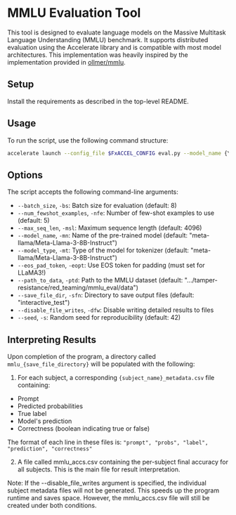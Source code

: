 # MMLU Evaluation Tool

This tool is designed to evaluate language models on the Massive Multitask Language Understanding (MMLU) benchmark. It
supports distributed evaluation using the Accelerate library and is compatible with most model architectures. This
implementation was heavily inspired by the implementation provided
in [ollmer/mmlu](https://github.com/ollmer/mmlu/blob/master/evaluate_hf.py).

## Setup

Install the requirements as described in the top-level README.

## Usage

To run the script, use the following command structure:

```bash
accelerate launch --config_file $FxACCEL_CONFIG eval.py --model_name {YOUR MODEL} --model_type {TOKENIZER FOR YOUR MODEL}
```

## Options

The script accepts the following command-line arguments:

- `--batch_size`, `-bs`: Batch size for evaluation (default: 8)
- `--num_fewshot_examples`, `-nfe`: Number of few-shot examples to use (default: 5)
- `--max_seq_len`, `-msl`: Maximum sequence length (default: 4096)
- `--model_name`, `-mn`: Name of the pre-trained model (default: "meta-llama/Meta-Llama-3-8B-Instruct")
- `--model_type`, `-mt`: Type of the model for tokenizer (default: "meta-llama/Meta-Llama-3-8B-Instruct")
- `--eos_pad_token`, `-eopt`: Use EOS token for padding (must set for LLaMA3!)
- `--path_to_data`, `-ptd`: Path to the MMLU dataset (default: ".../tamper-resistance/red_teaming/mmlu_eval/data")
- `--save_file_dir`, `-sfn`: Directory to save output files (default: "interactive_test")
- `--disable_file_writes`, `-dfw`: Disable writing detailed results to files
- `--seed`, `-s`: Random seed for reproducibility (default: 42)

## Interpreting Results

Upon completion of the program, a directory called `mmlu_{save_file_directory}` will be populated with the following:

1. For each subject, a corresponding `{subject_name}_metadata.csv` file containing:

- Prompt
- Predicted probabilities
- True label
- Model's prediction
- Correctness (boolean indicating true or false)

The format of each line in these files is:
```"prompt", "probs", "label", "prediction", "correctness"```

2. A file called mmlu_accs.csv containing the per-subject final accuracy for all subjects. This is the main file for
   result interpretation.

Note: If the --disable_file_writes argument is specified, the individual subject metadata files will not be generated.
This speeds up the program runtime and saves space. However, the mmlu_accs.csv file will still be created under both
conditions.


